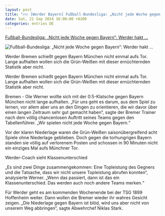 ```yaml
---
layout: post
title: "🔥🔥 [Werder Bayern] Fußball-Bundesliga: „Nicht jede Woche gegen Bayern“: Werder hakt ..."
date: Sat, 21 Sep 2024 18:00:00 +0200
categories: entries DE
---
```

[Fußball-Bundesliga: „Nicht jede Woche gegen Bayern“: Werder hakt ...](https://www.volksstimme.de/panorama/nicht-jede-woche-gegen-bayern-werder-hakt-klatsche-ab-3920390)

![Fußball-Bundesliga: „Nicht jede Woche gegen Bayern“: Werder hakt ...](https://bmg-images.forward-publishing.io/2024/09/21/39e1f0fd-ef1a-4aed-b890-2faa9b859454.jpeg?rect=0%2C66%2C2048%2C1152&w=1024)

Werder Bremen schießt gegen Bayern München nicht einmal aufs Tor. Lange aufhalten wollen sich die Grün-Weißen mit dieser ernüchternden Statistik aber nicht.

Werder Bremen schießt gegen Bayern München nicht einmal aufs Tor. Lange aufhalten wollen sich die Grün-Weißen mit dieser ernüchternden Statistik aber nicht.

Bremen - Ole Werner wollte sich mit der 0:5-Klatsche gegen Bayern München nicht lange aufhalten. „Für uns geht es darum, aus dem Spiel zu lernen, vor allem aber uns an den Dingen zu orientieren, die wir davor über einen langen Zeitraum sehr gut gemacht haben“, sagte der Bremer Trainer nach dem völlig chancenlosen Auftritt seines Teams gegen den Tabellenführer. „Wir spielen nicht jede Woche gegen Bayern.“

Vor der klaren Niederlage waren die Grün-Weißen saisonübergreifend acht Spiele ohne Niederlage geblieben. Doch gegen die torhungrigen Bayern standen sie völlig auf verlorenem Posten und schossen in 90 Minuten nicht ein einziges Mal aufs Münchner Tor.

Werder-Coach sieht Klassenunterschied

„Es sind zwei Dinge zusammengekommen: Eine Topleistung des Gegners und die Tatsache, dass wir nicht unsere Topleistung abrufen konnten“, analysierte Werner. „Wenn das passiert, dann ist das ein Klassenunterschied. Das werden auch noch andere Teams merken.“

Für Werder geht es am kommenden Wochenende bei der TSG 1899 Hoffenheim weiter. Dann wollen die Bremer wieder ihr wahres Gesicht zeigen. „Die Niederlage gegen Bayern ist blöd, wird uns aber nicht von unserem Weg abbringen“, sagte Abwehrchef Niklas Stark.

